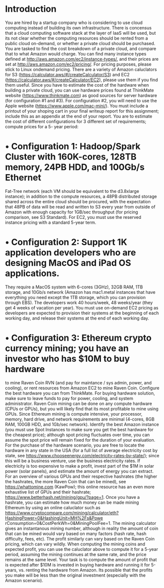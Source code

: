 # Introduction
You are hired by a startup company who is considering to use cloud computing instead of building its own
infrastructure. There is concensus that a cloud computing software stack at the layer of IaaS will be used, but its not
clear whether the computing resources should be rented from a public cloud on-demand, or whether a private cloud
should be purchased. You are tasked to find the cost breakdown of a private cloud, and compare that to what
Amazon would charge. You can find many instance types defined at http://aws.amazon.com/ec2/instance-types/,
and their prices are set at http://aws.amazon.com/ec2/pricing/. For pricing purposes, please stick to Linux ondemand pricing. There are a variety of Amazon caluclators for S3 (https://calculator.aws/#/createCalculator/S3) and
EC2 (https://calculator.aws/#/createCalculator/EC2), please use them if you find them useful.
Since you have to estimate the cost of the hardware when building a private cloud, you can use hardware prices
found at ThinkMate website (https://www.thinkmate.com) as good sources for server hardware (for configuration
#1 and #3). For configuration #2, you will need to use the Apple website (https://www.apple.com/mac-mini/). You
must include a printout of your shoping cart in your final writeup report for this assignment; include this as an
appendix at the end of your report.
You are to estimate the cost of different configurations for 3 different set of requirements; compute prices for a 5-
year period:
# • Configuration 1: Hadoop/Spark Cluster with 160K-cores, 128TB memory, 24PB HDD, and 100Gb/s Ethernet
Fat-Tree network (each VM should be equivalent to the d3.8xlarge instance); in addition to the compute
resources, a 48PB distributed storage shared across the entire cloud should be procured, with the
expectation that 48PB of data will be read and written to S3 every year from outside of Amazon with enough
capacity for 1GB/sec throughput (for pricing comparison, see S3 Standard). For EC2, you must use the
reserved instance pricing with a standard 5-year term.
# • Configuration 2: Support 1K application developers who are designing MacOS and iPad OS applications.
They require a MacOS system with 6-cores (3GHz), 32GB RAM, 1TB storage, and 10Gb/s network (Amazon
has mac1.metal instances that have everything you need except the 1TB storage, which you can provision
through EBS). The developers work 40 hours/week, 48 weeks/year (they get 4 weeks of vacation per year).
You must use on-demand EC2 pricing as developers are expected to provision their systems at the beginning
of each working day, and release their systems at the end of each working day.
# • Configuration 3: Ethereum crypto currency mining; you have an investor who has $10M to buy hardware
to mine Raven Coin RVN (and pay for maintance / sys admin, power, and cooling), or rent resources from
Amazon EC2 to mine Raven Coin. Configure the best hardware you can from ThinkMate. For buying
hardware solution, make sure to leave funds to pay for power, cooling, and system administrator. Raven
Coin mining can be done on any compute hardware (CPUs or GPUs), but you will likely find that its most
profitable to mine using GPUs. Since Ethereum mining is compute intensive, your processor, memory, hard
drive, and network requirements are minimal (4-cores, 8GB RAM, 100GB HDD, and 1Gb/sec network).
Identify the best Amazon instance (you must use Spot Instances to make sure you get the best hardware
for the cheapest price); although spot pricing fluctuates over time, you can assume the spot price will
remain fixed for the duration of your evaluation. For the purchase of the hardware scenario, you are free
to locate the hardware in any state in the USA (for a full list of average electricity cost by state, see
https://www.chooseenergy.com/electricity-rates-by-state/); since this will be a business venture, use the
business electricity rates. If electricity is too expensive to make a profit, invest part of the $1M in solar
power (solar panels), and estimate the amount of energy you can extract. For an overview of various GPUs
and their respective hashrates (the higher the hashrates, the more Raven Coin that can be mined), see
https://whattomine.com (KawPow); this online resource has an even more exhaustive list of GPUs and their
hashrate; https://www.betterhash.net/mining/gpu/?page=1. Once you have a hashrate, you can estimate
how much money can be made mining Ethereum by using an online caluclator such as
https://www.cryptocompare.com/mining/calculator/eth?HashingPower=0&HashingUnit=MH%2Fs&Powe
rConsumption=0&CostPerkWh=0&MiningPoolFee=1. The mining calculator gives an instantanous mining
number, although in reality the amount of coin that can be mined would vary based on many factors (hash
rate, hash difficulty, fees, etc). The profit similarly can vary based on the Raven Coin pricing, which can vary
wildly. When computing the mining coins and expected profit, you can use the caluclator above to compute
it for a 5-year period, assuming the mining continues at the same rate, and the price remains at the same
level. Your task is to compute the amount of profit that is expected after $10M is invested in buying
hardware and running it for 5-years, vs. renting the hardware from Amazon. Its possible that the profits you
make will be less than the original investment (especially with the Amazon scenario). 
